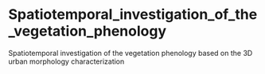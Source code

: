 # Spatiotemporal_investigation_of_the_vegetation_phenology
Spatiotemporal investigation of the vegetation phenology based on the 3D urban morphology characterization
